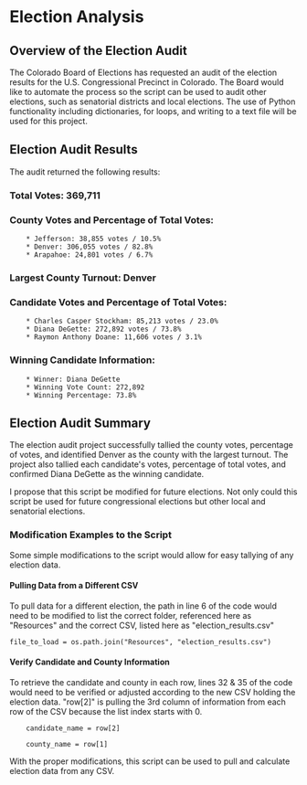 # Election Analysis

## Overview of the Election Audit

The Colorado Board of Elections has requested an audit of the election results for the U.S. Congressional Precinct in Colorado. The Board would like to automate the process so the script can be used to audit other elections, such as senatorial districts and local elections. The use of Python functionality including dictionaries, for loops, and writing to a text file will be used for this project. 


## Election Audit Results

The audit returned the following results:

###     Total Votes: 369,711

###     County Votes and Percentage of Total Votes:
        * Jefferson: 38,855 votes / 10.5%
        * Denver: 306,055 votes / 82.8%
        * Arapahoe: 24,801 votes / 6.7%

###     Largest County Turnout: Denver

###     Candidate Votes and Percentage of Total Votes:
        * Charles Casper Stockham: 85,213 votes / 23.0%
        * Diana DeGette: 272,892 votes / 73.8%
        * Raymon Anthony Doane: 11,606 votes / 3.1%

###     Winning Candidate Information:
        * Winner: Diana DeGette
        * Winning Vote Count: 272,892
        * Winning Percentage: 73.8%


## Election Audit Summary

The election audit project successfully tallied the county votes, percentage of votes, and identified Denver as the county with the largest turnout. The project also tallied each candidate's votes, percentage of total votes, and confirmed Diana DeGette as the winning candidate.

I propose that this script be modified for future elections.  Not only could this script be used for future congressional elections but other local and senatorial elections.

### Modification Examples to the Script

Some simple modifications to the script would allow for easy tallying of any election data.

#### Pulling Data from a Different CSV

To pull data for a different election, the path in line 6 of the code would need to be modified to list the correct folder, referenced here as "Resources" and the correct CSV, listed here as "election_results.csv"

    file_to_load = os.path.join("Resources", "election_results.csv")

#### Verify Candidate and County Information

To retrieve the candidate and county in each row, lines 32 & 35 of the code would need to be verified or adjusted according to the new CSV holding the election data.  "row[2]" is pulling the 3rd column of information from each row of the CSV because the list index starts with 0.

        candidate_name = row[2]

        county_name = row[1]

With the proper modifications, this script can be used to pull and calculate election data from any CSV.
